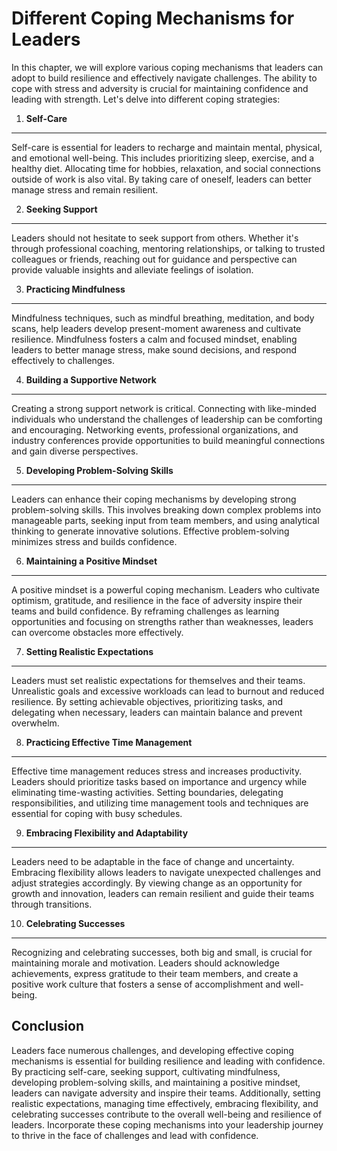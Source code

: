 Different Coping Mechanisms for Leaders
==================================================

In this chapter, we will explore various coping mechanisms that leaders can adopt to build resilience and effectively navigate challenges. The ability to cope with stress and adversity is crucial for maintaining confidence and leading with strength. Let's delve into different coping strategies:

1. **Self-Care**
----------------

Self-care is essential for leaders to recharge and maintain mental, physical, and emotional well-being. This includes prioritizing sleep, exercise, and a healthy diet. Allocating time for hobbies, relaxation, and social connections outside of work is also vital. By taking care of oneself, leaders can better manage stress and remain resilient.

2. **Seeking Support**
----------------------

Leaders should not hesitate to seek support from others. Whether it's through professional coaching, mentoring relationships, or talking to trusted colleagues or friends, reaching out for guidance and perspective can provide valuable insights and alleviate feelings of isolation.

3. **Practicing Mindfulness**
-----------------------------

Mindfulness techniques, such as mindful breathing, meditation, and body scans, help leaders develop present-moment awareness and cultivate resilience. Mindfulness fosters a calm and focused mindset, enabling leaders to better manage stress, make sound decisions, and respond effectively to challenges.

4. **Building a Supportive Network**
------------------------------------

Creating a strong support network is critical. Connecting with like-minded individuals who understand the challenges of leadership can be comforting and encouraging. Networking events, professional organizations, and industry conferences provide opportunities to build meaningful connections and gain diverse perspectives.

5. **Developing Problem-Solving Skills**
----------------------------------------

Leaders can enhance their coping mechanisms by developing strong problem-solving skills. This involves breaking down complex problems into manageable parts, seeking input from team members, and using analytical thinking to generate innovative solutions. Effective problem-solving minimizes stress and builds confidence.

6. **Maintaining a Positive Mindset**
-------------------------------------

A positive mindset is a powerful coping mechanism. Leaders who cultivate optimism, gratitude, and resilience in the face of adversity inspire their teams and build confidence. By reframing challenges as learning opportunities and focusing on strengths rather than weaknesses, leaders can overcome obstacles more effectively.

7. **Setting Realistic Expectations**
-------------------------------------

Leaders must set realistic expectations for themselves and their teams. Unrealistic goals and excessive workloads can lead to burnout and reduced resilience. By setting achievable objectives, prioritizing tasks, and delegating when necessary, leaders can maintain balance and prevent overwhelm.

8. **Practicing Effective Time Management**
-------------------------------------------

Effective time management reduces stress and increases productivity. Leaders should prioritize tasks based on importance and urgency while eliminating time-wasting activities. Setting boundaries, delegating responsibilities, and utilizing time management tools and techniques are essential for coping with busy schedules.

9. **Embracing Flexibility and Adaptability**
---------------------------------------------

Leaders need to be adaptable in the face of change and uncertainty. Embracing flexibility allows leaders to navigate unexpected challenges and adjust strategies accordingly. By viewing change as an opportunity for growth and innovation, leaders can remain resilient and guide their teams through transitions.

10. **Celebrating Successes**
-----------------------------

Recognizing and celebrating successes, both big and small, is crucial for maintaining morale and motivation. Leaders should acknowledge achievements, express gratitude to their team members, and create a positive work culture that fosters a sense of accomplishment and well-being.

Conclusion
----------

Leaders face numerous challenges, and developing effective coping mechanisms is essential for building resilience and leading with confidence. By practicing self-care, seeking support, cultivating mindfulness, developing problem-solving skills, and maintaining a positive mindset, leaders can navigate adversity and inspire their teams. Additionally, setting realistic expectations, managing time effectively, embracing flexibility, and celebrating successes contribute to the overall well-being and resilience of leaders. Incorporate these coping mechanisms into your leadership journey to thrive in the face of challenges and lead with confidence.
